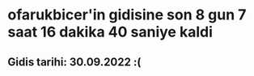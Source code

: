 # ofarukbicer'in gidisine son 8 gun 7 saat 16 dakika 40 saniye kaldi

## Gidis tarihi: 30.09.2022 :(